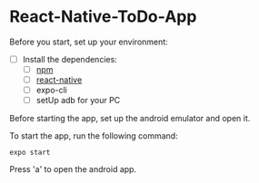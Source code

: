# React-Native-ToDo-App

Before you start, set up your environment:
- [ ] Install the dependencies:
  - [ ] [npm](https://www.npmjs.com/)
  - [ ] [react-native](https://facebook.github.io/react-native/)
  - [ ] expo-cli
  - [ ] setUp adb for your PC

Before starting the app, set up the android emulator and open it.

To start the app, run the following command:

```
expo start
```
Press 'a' to open the android app.